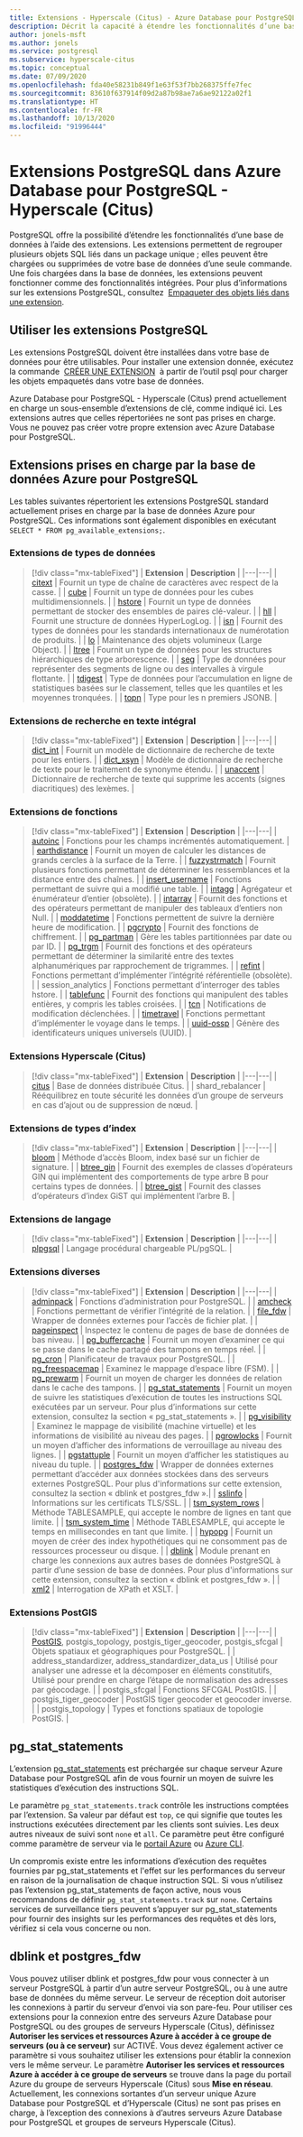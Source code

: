 ```yaml
---
title: Extensions - Hyperscale (Citus) - Azure Database pour PostgreSQL
description: Décrit la capacité à étendre les fonctionnalités d’une base de données à l’aide des extensions Azure Database pour PostgreSQL - Hyperscale (Citus)
author: jonels-msft
ms.author: jonels
ms.service: postgresql
ms.subservice: hyperscale-citus
ms.topic: conceptual
ms.date: 07/09/2020
ms.openlocfilehash: fda40e58231b849f1e63f53f7bb268375ffe7fec
ms.sourcegitcommit: 83610f637914f09d2a87b98ae7a6ae92122a02f1
ms.translationtype: HT
ms.contentlocale: fr-FR
ms.lasthandoff: 10/13/2020
ms.locfileid: "91996444"
---
```

# <a name="postgresql-extensions-in-azure-database-for-postgresql--hyperscale-citus"></a>Extensions PostgreSQL dans Azure Database pour PostgreSQL - Hyperscale (Citus)

PostgreSQL offre la possibilité d’étendre les fonctionnalités d’une base de données à l’aide des extensions. Les extensions permettent de regrouper plusieurs objets SQL liés dans un package unique ; elles peuvent être chargées ou supprimées de votre base de données d’une seule commande. Une fois chargées dans la base de données, les extensions peuvent fonctionner comme des fonctionnalités intégrées. Pour plus d’informations sur les extensions PostgreSQL, consultez  [Empaqueter des objets liés dans une extension](https://www.postgresql.org/docs/current/static/extend-extensions.html).

## <a name="use-postgresql-extensions"></a>Utiliser les extensions PostgreSQL

Les extensions PostgreSQL doivent être installées dans votre base de données pour être utilisables. Pour installer une extension donnée, exécutez la commande  [CRÉER UNE EXTENSION](https://www.postgresql.org/docs/current/static/sql-createextension.html)  à partir de l’outil psql pour charger les objets empaquetés dans votre base de données.

Azure Database pour PostgreSQL - Hyperscale (Citus) prend actuellement en charge un sous-ensemble d’extensions de clé, comme indiqué ici. Les extensions autres que celles répertoriées ne sont pas prises en charge. Vous ne pouvez pas créer votre propre extension avec Azure Database pour PostgreSQL.

## <a name="extensions-supported-by-azure-database-for-postgresql"></a>Extensions prises en charge par la base de données Azure pour PostgreSQL

Les tables suivantes répertorient les extensions PostgreSQL standard actuellement prises en charge par la base de données Azure pour PostgreSQL. Ces informations sont également disponibles en exécutant `SELECT * FROM pg_available_extensions;`.

### <a name="data-types-extensions"></a>Extensions de types de données

> [!div class="mx-tableFixed"]
> | **Extension** | **Description** |
> |---|---|
> | [citext](https://www.postgresql.org/docs/current/static/citext.html) | Fournit un type de chaîne de caractères avec respect de la casse. |
> | [cube](https://www.postgresql.org/docs/current/static/cube.html) | Fournit un type de données pour les cubes multidimensionnels. |
> | [hstore](https://www.postgresql.org/docs/current/static/hstore.html) | Fournit un type de données permettant de stocker des ensembles de paires clé-valeur. |
> | [hll](https://github.com/citusdata/postgresql-hll) | Fournit une structure de données HyperLogLog. |
> | [isn](https://www.postgresql.org/docs/current/static/isn.html) | Fournit des types de données pour les standards internationaux de numérotation de produits. |
> | [lo](https://www.postgresql.org/docs/current/lo.html) | Maintenance des objets volumineux (Large Object). |
> | [ltree](https://www.postgresql.org/docs/current/static/ltree.html) | Fournit un type de données pour les structures hiérarchiques de type arborescence. |
> | [seg](https://www.postgresql.org/docs/current/seg.html) | Type de données pour représenter des segments de ligne ou des intervalles à virgule flottante. |
> | [tdigest](https://github.com/tvondra/tdigest) | Type de données pour l’accumulation en ligne de statistiques basées sur le classement, telles que les quantiles et les moyennes tronquées. |
> | [topn](https://github.com/citusdata/postgresql-topn/) | Type pour les n premiers JSONB. |

### <a name="full-text-search-extensions"></a>Extensions de recherche en texte intégral

> [!div class="mx-tableFixed"]
> | **Extension** | **Description** |
> |---|---|
> | [dict\_int](https://www.postgresql.org/docs/current/static/dict-int.html) | Fournit un modèle de dictionnaire de recherche de texte pour les entiers. |
> | [dict\_xsyn](https://www.postgresql.org/docs/current/dict-xsyn.html) | Modèle de dictionnaire de recherche de texte pour le traitement de synonyme étendu. |
> | [unaccent](https://www.postgresql.org/docs/current/static/unaccent.html) | Dictionnaire de recherche de texte qui supprime les accents (signes diacritiques) des lexèmes. |

### <a name="functions-extensions"></a>Extensions de fonctions

> [!div class="mx-tableFixed"]
> | **Extension** | **Description** |
> |---|---|
> | [autoinc](https://www.postgresql.org/docs/current/contrib-spi.html#id-1.11.7.45.7) | Fonctions pour les champs incrémentés automatiquement. |
> | [earthdistance](https://www.postgresql.org/docs/current/static/earthdistance.html) | Fournit un moyen de calculer les distances de grands cercles à la surface de la Terre. |
> | [fuzzystrmatch](https://www.postgresql.org/docs/current/static/fuzzystrmatch.html) | Fournit plusieurs fonctions permettant de déterminer les ressemblances et la distance entre des chaînes. |
> | [insert\_username](https://www.postgresql.org/docs/current/contrib-spi.html#id-1.11.7.45.8) | Fonctions permettant de suivre qui a modifié une table. |
> | [intagg](https://www.postgresql.org/docs/current/intagg.html) | Agrégateur et énumérateur d’entier (obsolète). |
> | [intarray](https://www.postgresql.org/docs/current/static/intarray.html) | Fournit des fonctions et des opérateurs permettant de manipuler des tableaux d’entiers non Null. |
> | [moddatetime](https://www.postgresql.org/docs/current/contrib-spi.html#id-1.11.7.45.9) | Fonctions permettent de suivre la dernière heure de modification. |
> | [pgcrypto](https://www.postgresql.org/docs/current/static/pgcrypto.html) | Fournit des fonctions de chiffrement. |
> | [pg\_partman](https://pgxn.org/dist/pg_partman/doc/pg_partman.html) | Gère les tables partitionnées par date ou par ID. |
> | [pg\_trgm](https://www.postgresql.org/docs/current/static/pgtrgm.html) | Fournit des fonctions et des opérateurs permettant de déterminer la similarité entre des textes alphanumériques par rapprochement de trigrammes. |
> | [refint](https://www.postgresql.org/docs/current/contrib-spi.html#id-1.11.7.45.5) | Fonctions permettant d’implémenter l’intégrité référentielle (obsolète). |
> | session\_analytics | Fonctions permettant d’interroger des tables hstore. |
> | [tablefunc](https://www.postgresql.org/docs/current/static/tablefunc.html) | Fournit des fonctions qui manipulent des tables entières, y compris les tables croisées. |
> | [tcn](https://www.postgresql.org/docs/current/tcn.html) | Notifications de modification déclenchées. |
> | [timetravel](https://www.postgresql.org/docs/current/contrib-spi.html#id-1.11.7.45.6) | Fonctions permettant d’implémenter le voyage dans le temps. |
> | [uuid-ossp](https://www.postgresql.org/docs/current/static/uuid-ossp.html) | Génère des identificateurs uniques universels (UUID). |

### <a name="hyperscale-citus-extensions"></a>Extensions Hyperscale (Citus)

> [!div class="mx-tableFixed"]
> | **Extension** | **Description** |
> |---|---|
> | [citus](https://github.com/citusdata/citus) | Base de données distribuée Citus. |
> | shard\_rebalancer | Rééquilibrez en toute sécurité les données d’un groupe de serveurs en cas d’ajout ou de suppression de nœud. |

### <a name="index-types-extensions"></a>Extensions de types d’index

> [!div class="mx-tableFixed"]
> | **Extension** | **Description** |
> |---|---|
> | [bloom](https://www.postgresql.org/docs/current/bloom.html) | Méthode d’accès Bloom, index basé sur un fichier de signature. |
> | [btree\_gin](https://www.postgresql.org/docs/current/static/btree-gin.html) | Fournit des exemples de classes d’opérateurs GIN qui implémentent des comportements de type arbre B pour certains types de données. |
> | [btree\_gist](https://www.postgresql.org/docs/current/static/btree-gist.html) | Fournit des classes d’opérateurs d’index GiST qui implémentent l’arbre B. |

### <a name="language-extensions"></a>Extensions de langage

> [!div class="mx-tableFixed"]
> | **Extension** | **Description** |
> |---|---|
> | [plpgsql](https://www.postgresql.org/docs/current/static/plpgsql.html) | Langage procédural chargeable PL/pgSQL. |

### <a name="miscellaneous-extensions"></a>Extensions diverses

> [!div class="mx-tableFixed"]
> | **Extension** | **Description** |
> |---|---|
> | [adminpack](https://www.postgresql.org/docs/current/adminpack.html) | Fonctions d’administration pour PostgreSQL. |
> | [amcheck](https://www.postgresql.org/docs/current/amcheck.html) | Fonctions permettant de vérifier l’intégrité de la relation. |
> | [file\_fdw](https://www.postgresql.org/docs/current/file-fdw.html) | Wrapper de données externes pour l’accès de fichier plat. |
> | [pageinspect](https://www.postgresql.org/docs/current/pageinspect.html) | Inspectez le contenu de pages de base de données de bas niveau. |
> | [pg\_buffercache](https://www.postgresql.org/docs/current/static/pgbuffercache.html) | Fournit un moyen d’examiner ce qui se passe dans le cache partagé des tampons en temps réel. |
> | [pg\_cron](https://github.com/citusdata/pg_cron) | Planificateur de travaux pour PostgreSQL. |
> | [pg\_freespacemap](https://www.postgresql.org/docs/current/pgfreespacemap.html) | Examinez le mappage d’espace libre (FSM). |
> | [pg\_prewarm](https://www.postgresql.org/docs/current/static/pgprewarm.html) | Fournit un moyen de charger les données de relation dans le cache des tampons. |
> | [pg\_stat\_statements](https://www.postgresql.org/docs/current/static/pgstatstatements.html) | Fournit un moyen de suivre les statistiques d’exécution de toutes les instructions SQL exécutées par un serveur. Pour plus d’informations sur cette extension, consultez la section « pg_stat_statements ». |
> | [pg\_visibility](https://www.postgresql.org/docs/current/pgvisibility.html) | Examinez le mappage de visibilité (machine virtuelle) et les informations de visibilité au niveau des pages. |
> | [pgrowlocks](https://www.postgresql.org/docs/current/static/pgrowlocks.html) | Fournit un moyen d’afficher des informations de verrouillage au niveau des lignes. |
> | [pgstattuple](https://www.postgresql.org/docs/current/static/pgstattuple.html) | Fournit un moyen d’afficher les statistiques au niveau du tuple. |
> | [postgres\_fdw](https://www.postgresql.org/docs/current/static/postgres-fdw.html) | Wrapper de données externes permettant d’accéder aux données stockées dans des serveurs externes PostgreSQL. Pour plus d'informations sur cette extension, consultez la section « dblink et postgres_fdw ».|
> | [sslinfo](https://www.postgresql.org/docs/current/sslinfo.html) | Informations sur les certificats TLS/SSL. |
> | [tsm\_system\_rows](https://www.postgresql.org/docs/current/tsm-system-rows.html) | Méthode TABLESAMPLE, qui accepte le nombre de lignes en tant que limite. |
> | [tsm\_system\_time](https://www.postgresql.org/docs/current/tsm-system-time.html) | Méthode TABLESAMPLE, qui accepte le temps en millisecondes en tant que limite. |
> | [hypopg](https://hypopg.readthedocs.io/en/latest/) | Fournit un moyen de créer des index hypothétiques qui ne consomment pas de ressources processeur ou disque. |
> | [dblink](https://www.postgresql.org/docs/current/dblink.html) | Module prenant en charge les connexions aux autres bases de données PostgreSQL à partir d’une session de base de données. Pour plus d'informations sur cette extension, consultez la section « dblink et postgres_fdw ». |
> | [xml2](https://www.postgresql.org/docs/current/xml2.html) | Interrogation de XPath et XSLT. |


### <a name="postgis-extensions"></a>Extensions PostGIS

> [!div class="mx-tableFixed"]
> | **Extension** | **Description** |
> |---|---|
> | [PostGIS](https://www.postgis.net/), postgis\_topology, postgis\_tiger\_geocoder, postgis\_sfcgal | Objets spatiaux et géographiques pour PostgreSQL. |
> | address\_standardizer, address\_standardizer\_data\_us | Utilisé pour analyser une adresse et la décomposer en éléments constitutifs, Utilisé pour prendre en charge l’étape de normalisation des adresses par géocodage. |
> | postgis\_sfcgal | Fonctions SFCGAL PostGIS. |
> | postgis\_tiger\_geocoder | PostGIS tiger geocoder et geocoder inverse. |
> | postgis\_topology | Types et fonctions spatiaux de topologie PostGIS. |


## <a name="pg_stat_statements"></a>pg_stat_statements
L’extension [pg\_stat\_statements](https://www.postgresql.org/docs/current/pgstatstatements.html) est préchargée sur chaque serveur Azure Database pour PostgreSQL afin de vous fournir un moyen de suivre les statistiques d’exécution des instructions SQL.

Le paramètre `pg_stat_statements.track` contrôle les instructions comptées par l’extension. Sa valeur par défaut est `top`, ce qui signifie que toutes les instructions exécutées directement par les clients sont suivies. Les deux autres niveaux de suivi sont `none` et `all`. Ce paramètre peut être configuré comme paramètre de serveur via le [portail Azure](https://docs.microsoft.com/azure/postgresql/howto-configure-server-parameters-using-portal) ou [Azure CLI](https://docs.microsoft.com/azure/postgresql/howto-configure-server-parameters-using-cli).

Un compromis existe entre les informations d’exécution des requêtes fournies par pg_stat_statements et l'effet sur les performances du serveur en raison de la journalisation de chaque instruction SQL. Si vous n’utilisez pas l’extension pg_stat_statements de façon active, nous vous recommandons de définir `pg_stat_statements.track` sur `none`. Certains services de surveillance tiers peuvent s’appuyer sur pg_stat_statements pour fournir des insights sur les performances des requêtes et dès lors, vérifiez si cela vous concerne ou non.

## <a name="dblink-and-postgres_fdw"></a>dblink et postgres_fdw

Vous pouvez utiliser dblink et postgres\_fdw pour vous connecter à un serveur PostgreSQL à partir d’un autre serveur PostgreSQL, ou à une autre base de données du même serveur.  Le serveur de réception doit autoriser les connexions à partir du serveur d’envoi via son pare-feu.  Pour utiliser ces extensions pour la connexion entre des serveurs Azure Database pour PostgreSQL ou des groupes de serveurs Hyperscale (Citus), définissez **Autoriser les services et ressources Azure à accéder à ce groupe de serveurs (ou à ce serveur)** sur ACTIVÉ.  Vous devez également activer ce paramètre si vous souhaitez utiliser les extensions pour établir la connexion vers le même serveur.
Le paramètre **Autoriser les services et ressources Azure à accéder à ce groupe de serveurs** se trouve dans la page du portail Azure du groupe de serveurs Hyperscale (Citus) sous **Mise en réseau**.  Actuellement, les connexions sortantes d’un serveur unique Azure Database pour PostgreSQL et d’Hyperscale (Citus) ne sont pas prises en charge, à l’exception des connexions à d’autres serveurs Azure Database pour PostgreSQL et groupes de serveurs Hyperscale (Citus).
